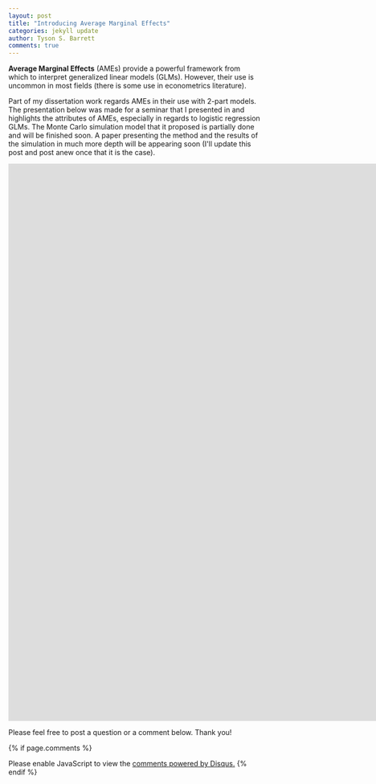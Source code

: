 ```yaml
---
layout: post
title: "Introducing Average Marginal Effects"
categories: jekyll update
author: Tyson S. Barrett
comments: true
---
```


**Average Marginal Effects** (AMEs) provide a powerful framework from which to interpret generalized linear models (GLMs). However, their use is uncommon in most fields (there is some use in econometrics literature). 

Part of my dissertation work regards AMEs in their use with 2-part models. The presentation below was made for a seminar that I presented in and highlights the attributes of AMEs, especially in regards to logistic regression GLMs. The Monte Carlo simulation model that it proposed is partially done and will be finished soon. A paper presenting the method and the results of the simulation in much more depth will be appearing soon (I'll update this post and post anew once that it is the case).

<iframe src="https://docs.google.com/presentation/d/1xRZ412P6NksYolxaRifw90u0g4NTodw-ywaknNDdgJo/embed?start=false&loop=true&delayms=60000" frameborder="0" width="1920" height="1109" allowfullscreen="true" mozallowfullscreen="true" webkitallowfullscreen="true"></iframe>

Please feel free to post a question or a comment below. Thank you!

{% if page.comments %} 
<div id="disqus_thread"></div>
<script>
    /**
     *  RECOMMENDED CONFIGURATION VARIABLES: EDIT AND UNCOMMENT THE SECTION BELOW TO INSERT DYNAMIC VALUES FROM YOUR PLATFORM OR CMS.
     *  LEARN WHY DEFINING THESE VARIABLES IS IMPORTANT: https://disqus.com/admin/universalcode/#configuration-variables
     */
    /*
    var disqus_config = function () {
        this.page.url = page.url;  // Replace PAGE_URL with your page's canonical URL variable
        this.page.identifier = page.identifer; // Replace PAGE_IDENTIFIER with your page's unique identifier variable
    };
    */
    (function() {  // DON'T EDIT BELOW THIS LINE
        var d = document, s = d.createElement('script');
        
        s.src = '//tysonstanley.disqus.com/embed.js';
        
        s.setAttribute('data-timestamp', +new Date());
        (d.head || d.body).appendChild(s);
    })();
</script>
<noscript>Please enable JavaScript to view the <a href="https://disqus.com/?ref_noscript" rel="nofollow">comments powered by Disqus.</a></noscript>
{% endif %}


